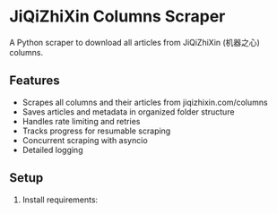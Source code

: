 # JiQiZhiXin Columns Scraper

A Python scraper to download all articles from JiQiZhiXin (机器之心) columns.

## Features

- Scrapes all columns and their articles from jiqizhixin.com/columns
- Saves articles and metadata in organized folder structure
- Handles rate limiting and retries
- Tracks progress for resumable scraping
- Concurrent scraping with asyncio
- Detailed logging

## Setup

1. Install requirements: 